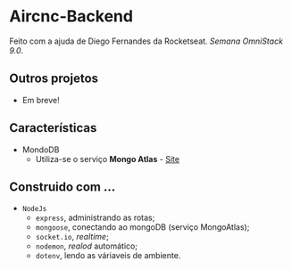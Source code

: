 # Aircnc-Backend
Feito com a ajuda de Diego Fernandes da Rocketseat. *Semana OmniStack 9.0*.

## Outros projetos
- Em breve!


## Características
- MondoDB
	- Utiliza-se o serviço **Mongo Atlas** - [Site](https://cloud.mongodb.com "Visitar")

## Construido com ...
- `NodeJs`
  - `express`, administrando as rotas;
  - `mongoose`, conectando ao mongoDB (serviço MongoAtlas);
  - `socket.io`, *realtime*;
  - `nodemon`, *realod* automático;
  - `dotenv`, lendo as váriaveis de ambiente.
  
